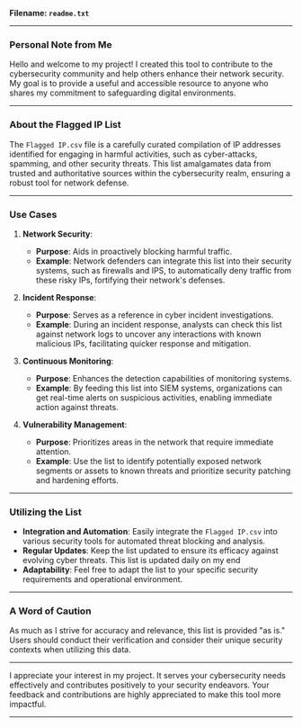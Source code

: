 **Filename: `readme.txt`**

---

### Personal Note from Me

Hello and welcome to my project! I created this tool to contribute to the cybersecurity community and help others enhance their network security. My goal is to provide a useful and accessible resource to anyone who shares my commitment to safeguarding digital environments.

---

### About the Flagged IP List

The `Flagged IP.csv` file is a carefully curated compilation of IP addresses identified for engaging in harmful activities, such as cyber-attacks, spamming, and other security threats. This list amalgamates data from trusted and authoritative sources within the cybersecurity realm, ensuring a robust tool for network defense.

---

### Use Cases

1. **Network Security**:
   - **Purpose**: Aids in proactively blocking harmful traffic.
   - **Example**: Network defenders can integrate this list into their security systems, such as firewalls and IPS, to automatically deny traffic from these risky IPs, fortifying their network's defenses.

2. **Incident Response**:
   - **Purpose**: Serves as a reference in cyber incident investigations.
   - **Example**: During an incident response, analysts can check this list against network logs to uncover any interactions with known malicious IPs, facilitating quicker response and mitigation.

3. **Continuous Monitoring**:
   - **Purpose**: Enhances the detection capabilities of monitoring systems.
   - **Example**: By feeding this list into SIEM systems, organizations can get real-time alerts on suspicious activities, enabling immediate action against threats.

4. **Vulnerability Management**:
   - **Purpose**: Prioritizes areas in the network that require immediate attention.
   - **Example**: Use the list to identify potentially exposed network segments or assets to known threats and prioritize security patching and hardening efforts.

---

### Utilizing the List

- **Integration and Automation**: Easily integrate the `Flagged IP.csv` into various security tools for automated threat blocking and analysis.
- **Regular Updates**: Keep the list updated to ensure its efficacy against evolving cyber threats. This list is updated daily on my end
- **Adaptability**: Feel free to adapt the list to your specific security requirements and operational environment.

---

### A Word of Caution

As much as I strive for accuracy and relevance, this list is provided "as is." Users should conduct their verification and consider their unique security contexts when utilizing this data.

---

I appreciate your interest in my project. It serves your cybersecurity needs effectively and contributes positively to your security endeavors. Your feedback and contributions are highly appreciated to make this tool more impactful.

---
